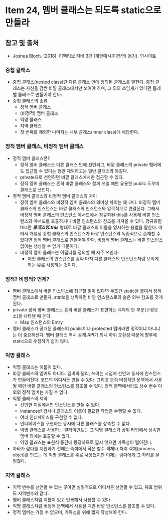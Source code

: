 # Item 24, 멤버 클래스는 되도록 static으로 만들라

## 참고 및 출처

- Joshua Bloch. (2018). 이펙티브 자바 3판 (개앞매시(이복연) 옮김). 인사이트

### 중첩 클래스

- 중첩 클래스(nested class)란 다른 클래스 안에 정의된 클래스를 말한다. 중첩 클래스는 자신을 감싼 바깥 클래스에서만 쓰여야 하며, 그 외의 쓰임새가 있다면 톱레벨 클래스로 만들어야 한다.
- 중첩 클래스의 종류
    - 정적 멤버 클래스
    - (비정적) 멤버 클래스
    - 익명 클래스
    - 지역 클래스
    - 첫 번째를 제외한 나머지는 내부 클래스(inner class)에 해당한다.

### 정적 멤버 클래스, 비정적 멤버 클래스

- 정적 멤버 클래스란?
    - 정적 멤버 클래스는 다른 클래스 안에 선언되고, 바깥 클래스의 private 멤버에도 접근할 수 있다는 점만 제외하고는 일반 클래스와 똑같다.
    - private으로 선언하면 바깥 클래스에서만 접근할 수 있다.
    - 정적 멤버 클래스는 흔히 바깥 클래스와 함께 쓰일 때만 유용한 public 도우미 클래스로 쓰인다.
- 정적 멤버 클래스와 비정적 멤버 클래스의 차이
    - 정적 멤버 클래스와 비정적 멤버 클래스의 의미상 차이는 꽤 크다. 비정적 멤버 클래스의 인스턴스는 바깥 클래스의 인스턴스와 암묵적으로 연결된다. 그래서 비정적 멤버 클래스의 인스턴스 메서드에서 정규화된 this를 사용해 바깥 인스턴스의 메서드를 호출하거나 바깥 인스턴스의 참조를 가져올 수 있다. 정규화된 this란 ***클래스명.this*** 형태로 바깥 클래스의 이름을 명시하는 용법을 말한다. 따라서 개념상 중첩 클래스의 인스턴스가 바깥 인스턴스와 독립적으로 존재할 수 있다면 정적 멤버 클래스로 만들어야 한다. 비정적 멤버 클래스는 바깥 인스턴스 없이는 생성할 수 없기 때문이다.
    - 비정적 멤버 클래스는 어댑터를 정의할 때 자주 쓰인다.
        - 어떤 클래스의 인스턴스를 감싸 마치 다른 클래스의 인스턴스처럼 보이게 하는 뷰로 사용하는 것이다.

### 정적? 비정적? 언제?

- 멤버 클래스에서 바깥 인스턴스에 접근할 일이 없다면 무조건 static을 붙여서 정적 멤버 클래스로 만들자.  static을 생략하면 바깥 인스턴스로의 숨은 외부 참조를 갖게 된다.
- private 정적 멤버 클래스는 흔히 바깥 클래스가 표현하는 객체의 한 부분(구성요소)을 나타낼 때 쓴다.
    - Map 인스턴스의 Entry
- 멤버 클래스가 공개된 클래스의 public이나 protected 멤버라면 정적이냐 아니냐는 더 중요해진다. 멤버 클래스 역시 공개 API가 되니 하위 호환성 때문에 향후에 static으로 수정하기 쉽지 않다.

### 익명 클래스

- 익명 클래스는 이름이 없다.
- 바깥 클래스의 멤버도 아니다. 멤버와 달리, 쓰이는 시점에 선언과 동시에 인스턴스가 만들어진다. 코드의 어디서든 만들 수 있다. 그리고 오직 비정적인 문맥에서 사용될 때만 바깥 클래스의 인스턴스를 참조할 수 있다. 정적 문맥에서라도 상수 변수 이외의 정적 멤버는 가질 수 없다.
- 익명 클래스의 제약
    - 선언한 지점에서만 인스턴스를 만들 수 있다.
    - instanceof 검사나 클래스의 이름이 필요한 작업은 수행할 수 없다.
    - 여러 인터페이스를 구현할 수 없다.
    - 인터페이스를 구현하는 동시에 다른 클래스를 상속할 수 없다.
    - 익명 클래스를 사용하는 클라이언트는 그 익명 클래스가 상위 타입에서 상속한 멤버 외에는 호출할 수 없다.
    - 익명 클래스는 표현식 중간에 등장하므로 짧지 않으면 가독성이 떨어진다.
- 자바가 람다를 지원하기 전에는 즉석에서 작은 함수 객체나 처리 객체(process objet)를 만드는 데 익명 클래스를 주로 사용했지만 이제는 람다에게 그 자리를 물려줬다.

### 지역 클래스

- 지역 변수를 선언할 수 있는 곳이면 실질적으로 어디서든 선언할 수 있고, 유효 범위도 지역변수와 같다.
- 멤버 클래스처럼 이름이 있고 반복해서 사용할 수 있다.
- 익명 클래스처럼 비정적 문맥에서 사용될 때만 바깥 인스턴스를 참조할 수 있다.
- 정적 멤버는 가질 수 없으며, 가독성을 위해 짧게 작성해야 한다.